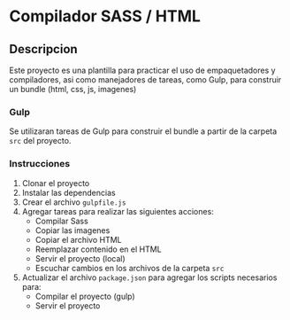 # Compilador SASS / HTML

## Descripcion
Este proyecto es una plantilla para practicar el uso de empaquetadores y compiladores, asi como manejadores de tareas, como Gulp, para construir un bundle (html, css, js, imagenes)

### Gulp
Se utilizaran tareas de Gulp para construir el bundle a partir de la carpeta `src` del proyecto.

### Instrucciones
1. Clonar el proyecto
2. Instalar las dependencias
3. Crear el archivo `gulpfile.js`
4. Agregar tareas para realizar las siguientes acciones:
    * Compilar Sass
    * Copiar las imagenes
    * Copiar el archivo HTML
    * Reemplazar contenido en el HTML
    * Servir el proyecto (local)
    * Escuchar cambios en los archivos de la carpeta `src`
5. Actualizar el archivo `package.json` para agregar los scripts necesarios para:
    * Compilar el proyecto (gulp)
    * Servir el proyecto